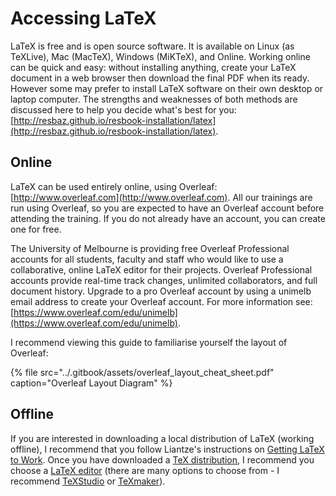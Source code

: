 # Accessing LaTeX

LaTeX is free and is open source software. It is available on Linux \(as TeXLive\), Mac \(MacTeX\), Windows \(MiKTeX\), and Online. Working online can be quick and easy: without installing anything, create your LaTeX document in a web browser then download the final PDF when its ready. However some may prefer to install LaTeX software on their own desktop or laptop computer. The strengths and weaknesses of both methods are discussed here to help you decide what's best for you: [http://resbaz.github.io/resbook-installation/latex](http://resbaz.github.io/resbook-installation/latex).

## Online

LaTeX can be used entirely online, using Overleaf: [http://www.overleaf.com](http://www.overleaf.com). All our trainings are run using Overleaf, so you are expected to have an Overleaf account before attending the training. If you do not already have an account, you can create one for free.

The University of Melbourne is providing free Overleaf Professional accounts for all students, faculty and staff who would like to use a collaborative, online LaTeX editor for their projects. Overleaf Professional accounts provide real-time track changes, unlimited collaborators, and full document history. Upgrade to a pro Overleaf account by using a unimelb email address to create your Overleaf account. For more information see: [https://www.overleaf.com/edu/unimelb](https://www.overleaf.com/edu/unimelb).

I recommend viewing this guide to familiarise yourself the layout of Overleaf:

{% file src="../.gitbook/assets/overleaf\_layout\_cheat\_sheet.pdf" caption="Overleaf Layout Diagram" %}

## Offline

If you are interested in downloading a local distribution of LaTeX \(working offline\), I recommend that you follow Liantze's instructions on [Getting LaTeX to Work](http://liantze.penguinattack.org/getlatex.html). Once you have downloaded a [TeX distribution](https://www.latex-project.org/get/#tex-distributions), I recommend you choose a [LaTeX editor](https://beebom.com/best-latex-editors) \(there are many options to choose from - I recommend [TeXStudio](http://www.texstudio.org) or [TeXmaker](http://www.xm1math.net/texmaker)\).

